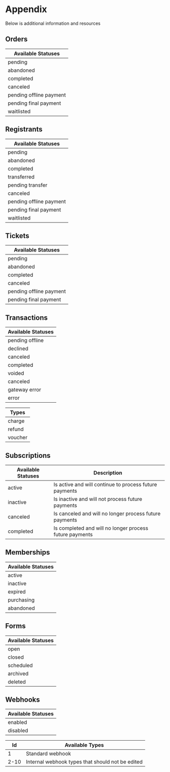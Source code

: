 # Appendix

Below is additional information and resources

## Orders

| Available Statuses
| -----------------------
| pending
| abandoned
| completed
| canceled
| pending offline payment
| pending final payment
| waitlisted

## Registrants

| Available Statuses
| -----------------------
| pending
| abandoned
| completed
| transferred
| pending transfer
| canceled
| pending offline payment
| pending final payment
| waitlisted

## Tickets

| Available Statuses
| -----------------------
| pending
| abandoned
| completed
| canceled
| pending offline payment
| pending final payment

## Transactions

| Available Statuses
| ------------------
| pending offline
| declined
| canceled
| completed
| voided
| canceled
| gateway error
| error

| Types
| ------------------
| charge
| refund
| voucher

## Subscriptions

Available Statuses | Description
------------------ | -------------------------------------------------------
active             | Is active and will continue to process future payments
inactive           | Is inactive and will not process future payments
canceled           | Is canceled and will no longer process future payments
completed          | Is completed and will no longer process future payments

## Memberships

| Available Statuses
| ------------------
| active
| inactive
| expired
| purchasing
| abandoned

## Forms

| Available Statuses
| ------------------
| open
| closed
| scheduled
| archived
| deleted

## Webhooks

| Available Statuses
| ------------------
| enabled
| disabled

Id   | Available Types
---- | ------------------------------------------------
1    | Standard webhook
2-10 | Internal webhook types that should not be edited
